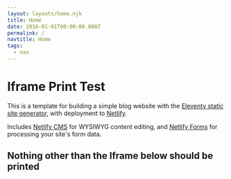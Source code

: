 ```yaml
---
layout: layouts/home.njk
title: Home
date: 2016-01-01T00:00:00.000Z
permalink: /
navtitle: Home
tags:
  - nav
---
```


# Iframe Print Test

This is a template for building a simple blog website with the [Eleventy static site generator](https://www.11ty.io), with deployment to [Netlify](https://www.netlify.com).

Includes [Netlify CMS](https://www.netlifycms.org) for WYSIWYG content editing, and [Netlify Forms](https://www.netlify.com/docs/form-handling) for processing your site's form data.

## Nothing other than the Iframe below should be printed

<div class="iframe-wrap">
  <object data="http://www.pdf995.com/samples/pdf.pdf" type="application/pdf">
    <embed src="http://www.pdf995.com/samples/pdf.pdf" type="application/pdf" />
  </object>
</div>
